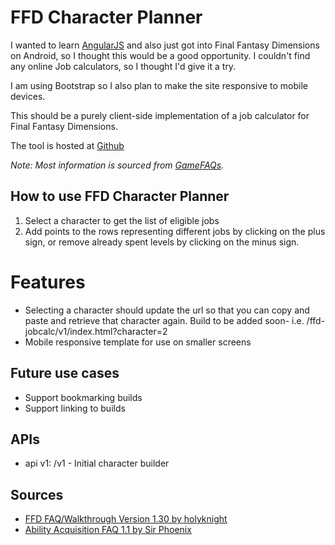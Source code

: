 FFD Character Planner
=====================

I wanted to learn [AngularJS](http://angularjs.org/) and also just got into Final Fantasy Dimensions
on Android, so I thought this would be a good opportunity.  I couldn't find any online Job
calculators, so I thought I'd give it a try.

I am using Bootstrap so I also plan to make the site responsive to mobile devices.

This should be a purely client-side implementation of a job calculator for Final Fantasy Dimensions.

The tool is hosted at [Github](http://infomofo.github.com/ffd-jobcalc/v1/index.html)

_Note: Most information is sourced from [GameFAQs](http://www.gamefaqs.com/iphone/672352-final-fantasy-dimensions/faqs)._


How to use FFD Character Planner
--------------------------------

1. Select a character to get the list of eligible jobs
2. Add points to the rows representing different jobs by clicking on the plus sign, or remove already spent levels by clicking on the minus sign.

Features
========

* Selecting a character should update the url so that you can copy and paste and retrieve that character again.  Build to be added soon- i.e. /ffd-jobcalc/v1/index.html?character=2
* Mobile responsive template for use on smaller screens

Future use cases
----------------

* Support bookmarking builds
* Support linking to builds

APIs
---------

* api v1: /v1 - Initial character builder

Sources
-------

* [FFD FAQ/Walkthrough Version 1.30 by holyknight](http://www.gamefaqs.com/iphone/672352-final-fantasy-dimensions/faqs/65107)
* [Ability Acquisition FAQ 1.1 by Sir Phoenix](http://www.gamefaqs.com/iphone/672352-final-fantasy-dimensions/faqs/66204#section30)